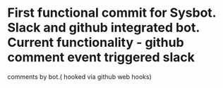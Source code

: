 # First functional commit for Sysbot. Slack and github integrated bot. Current functionality - github comment event triggered slack 
comments by bot.( hooked via github web hooks) 
